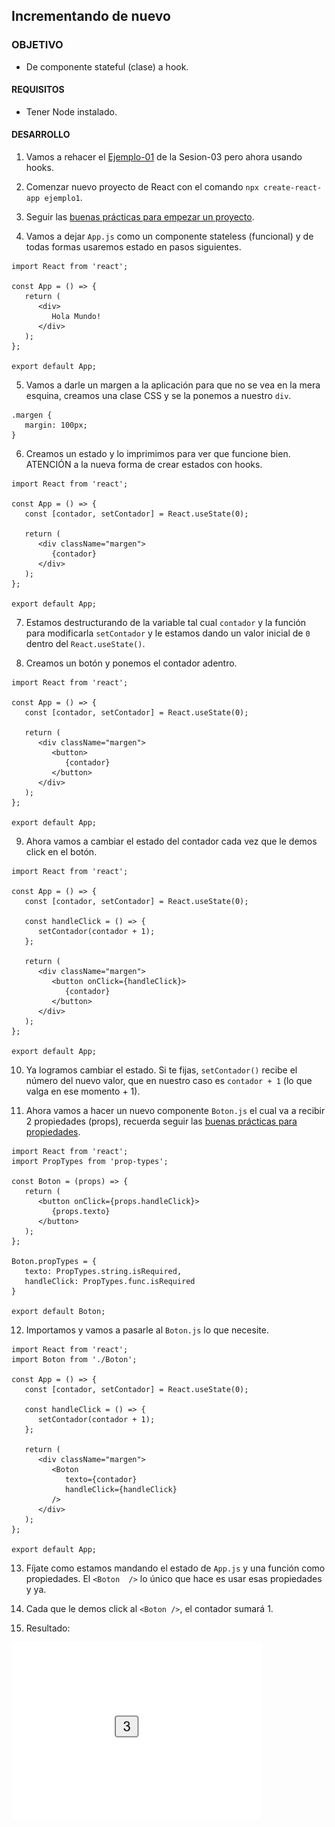 ## Incrementando de nuevo

### OBJETIVO
- De componente stateful (clase) a hook.

#### REQUISITOS 
- Tener Node instalado.

#### DESARROLLO

1. Vamos a rehacer el [Ejemplo-01](../../Sesion-03/Ejemplo-01) de la Sesion-03 pero ahora usando hooks.

2. Comenzar nuevo proyecto de React con el comando `npx create-react-app ejemplo1`.

3. Seguir las [buenas prácticas para empezar un proyecto](../../BuenasPracticas/EmpezandoProyectos/Readme.md).

4. Vamos a dejar `App.js` como un componente stateless (funcional) y de todas formas usaremos estado en pasos siguientes.
```
import React from 'react';

const App = () => {
   return (
      <div>
         Hola Mundo!
      </div>
   );
};

export default App;
```

5. Vamos a darle un margen a la aplicación para que no se vea en la mera esquina, creamos una clase CSS y se la ponemos a nuestro `div`.
```
.margen {
   margin: 100px;
}
``` 

6. Creamos un estado y lo imprimimos para ver que funcione bien. ATENCIÓN a la nueva forma de crear estados con hooks.
```
import React from 'react';

const App = () => {
   const [contador, setContador] = React.useState(0);

   return (
      <div className="margen">
         {contador}
      </div>
   );
};

export default App;
``` 

7. Estamos destructurando de la variable tal cual `contador` y la función para modificarla `setContador` y le estamos dando un valor inicial de `0` dentro del `React.useState()`.

8. Creamos un botón y ponemos el contador adentro.
```
import React from 'react';

const App = () => {
   const [contador, setContador] = React.useState(0);

   return (
      <div className="margen">
         <button>
            {contador}
         </button>
      </div>
   );
};

export default App;
```

9. Ahora vamos a cambiar el estado del contador cada vez que le demos click en el botón.
```
import React from 'react';

const App = () => {
   const [contador, setContador] = React.useState(0);

   const handleClick = () => {
      setContador(contador + 1);
   };

   return (
      <div className="margen">
         <button onClick={handleClick}>
            {contador}
         </button>
      </div>
   );
};

export default App;
```

10. Ya logramos cambiar el estado. Si te fijas, `setContador()` recibe el número del nuevo valor, que en nuestro caso es `contador + 1` (lo que valga en ese momento + 1).

11. Ahora vamos a hacer un nuevo componente `Boton.js` el cual va a recibir 2 propiedades (props), recuerda seguir las [buenas prácticas para propiedades](../../BuenasPracticas/PropTypes/Readme.md).
```
import React from 'react';
import PropTypes from 'prop-types';

const Boton = (props) => {
   return (
      <button onClick={props.handleClick}>
         {props.texto}
      </button>
   );
};

Boton.propTypes = {
   texto: PropTypes.string.isRequired,
   handleClick: PropTypes.func.isRequired
}

export default Boton;
```

12. Importamos y vamos a pasarle al `Boton.js` lo que necesite.
```
import React from 'react';
import Boton from './Boton';

const App = () => {
   const [contador, setContador] = React.useState(0);

   const handleClick = () => {
      setContador(contador + 1);
   };

   return (
      <div className="margen">
         <Boton
            texto={contador}
            handleClick={handleClick}
         />
      </div>
   );
};

export default App;
```

13. Fíjate como estamos mandando el estado de `App.js` y una función como propiedades. El `<Boton  />` lo único que hace es usar esas propiedades y ya.

14. Cada que le demos click al `<Boton />`, el contador sumará 1.

15. Resultado:
<img src="./public/resultado.png" width="400">
